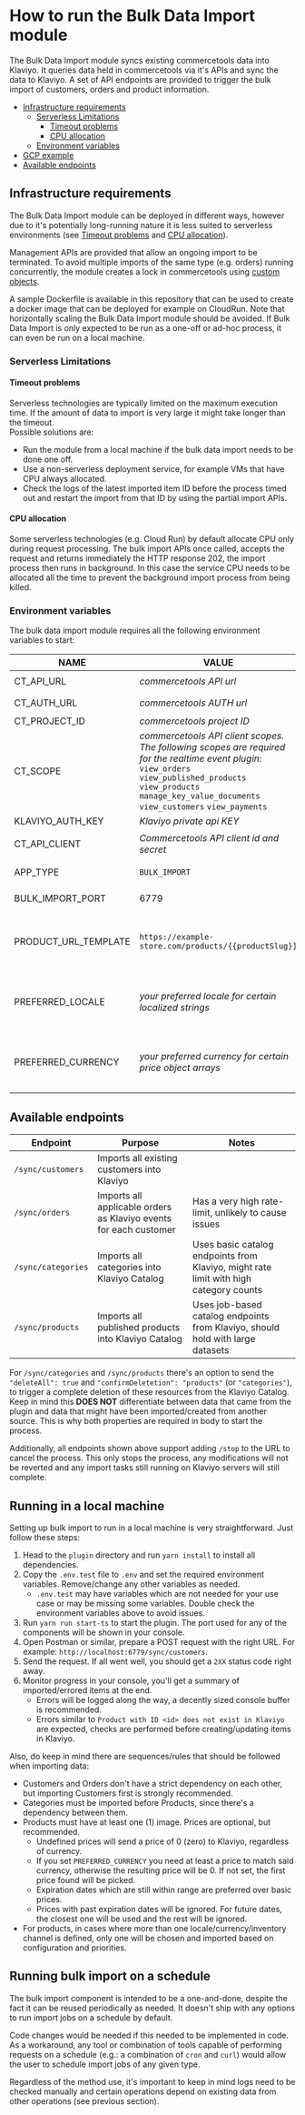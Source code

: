 # How to run the Bulk Data Import module

The Bulk Data Import module syncs existing commercetools data into Klaviyo. It queries data held in commercetools via
it's APIs and sync the data to Klaviyo. A set of API endpoints are provided to trigger the bulk import of customers,
orders and product information.

<!-- START doctoc generated TOC please keep comment here to allow auto update -->
<!-- DON'T EDIT THIS SECTION, INSTEAD RE-RUN doctoc TO UPDATE -->

- [Infrastructure requirements](#infrastructure-requirements)
  - [Serverless Limitations](#serverless-limitations)
    - [Timeout problems](#timeout-problems)
    - [CPU allocation](#cpu-allocation)
  - [Environment variables](#environment-variables)
- [GCP example](#gcp-example)
- [Available endpoints](#available-endpoints)

<!-- END doctoc generated TOC please keep comment here to allow auto update -->

## Infrastructure requirements

The Bulk Data Import module can be deployed in different ways, however due to it's potentially long-running nature it
is less suited to serverless environments (see [Timeout problems](#timeout-problems) and [CPU allocation](#cpu-allocation)).

Management APIs are provided that allow an ongoing import to be terminated. To avoid multiple imports of the same type
(e.g. orders) running concurrently, the module creates a lock in commercetools using [custom objects](https://docs.commercetools.com/api/projects/custom-objects).

A sample Dockerfile is available in this repository that can be used to create a docker image that can be deployed
for example on CloudRun. Note that horizontally scaling the Bulk Data Import module should be avoided. If Bulk Data
Import is only expected to be run as a one-off or ad-hoc process, it can even be run on a local machine.

### Serverless Limitations

#### Timeout problems

Serverless technologies are typically limited on the maximum execution time. If the amount of data to import is very
large it might take longer than the timeout.  
Possible solutions are:

- Run the module from a local machine if the bulk data import needs to be done one off.
- Use a non-serverless deployment service, for example VMs that have CPU always allocated.
- Check the logs of the latest imported item ID before the process timed out and restart the import from that ID by
  using the partial import APIs.

#### CPU allocation

Some serverless technologies (e.g. Cloud Run) by default allocate CPU only during request processing. The bulk import
APIs once called, accepts the request and returns immediately the HTTP response 202, the import process then runs in
background. In this case the service CPU needs to be allocated all the time to prevent the background import process
from being killed.

### Environment variables

The bulk data import module requires all the following environment variables to start:
 
| NAME             | VALUE                                                                                                                                                                                                                            | Required | Example                                                                                                                                                                             |
|------------------|----------------------------------------------------------------------------------------------------------------------------------------------------------------------------------------------------------------------------------|----------|-------------------------------------------------------------------------------------------------------------------------------------------------------------------------------------|
| CT_API_URL       | *commercetools API url*                                                                                                                                                                                                          | Yes      | `https://api.us-central1.gcp.commercetools.com`                                                                                                                                     |
| CT_AUTH_URL      | *commercetools AUTH url*                                                                                                                                                                                                         | Yes      | `https://auth.us-central1.gcp.commercetools.com`                                                                                                                                    |
| CT_PROJECT_ID    | *commercetools project ID*                                                                                                                                                                                                       | Yes      | `my-project-prod`                                                                                                                                                                   |
| CT_SCOPE         | *commercetools API client scopes. The following scopes are required for the realtime event plugin:* <br /> `view_orders` `view_published_products` `view_products` `manage_key_value_documents` `view_customers` `view_payments` | Yes      | `view_orders:project-key view_published_products:project-key view_products:project-key manage_key_value_documents:project-key view_customers:project-key view_payments:project-key` |
| KLAVIYO_AUTH_KEY | *Klaviyo private api KEY*                                                                                                                                                                                                        | Yes      | `pk_1234567890`                                                                                                                                                                     |
| CT_API_CLIENT    | *Commercetools API client id and secret*                                                                                                                                                                                         | Yes      | `{"clientId":"the-ct-client-id","secret":"the-ct-client-secret"}`                                                                                                                   |
| APP_TYPE         | `BULK_IMPORT`                                                                                                                                                                                                                    | No       | Prevents the real-time sync module from being started                                                                                                                               |
| BULK_IMPORT_PORT     | 6779                                                                                                                                                                                                                             | No       | To change the default (`6779`) bulk import API server port                                                                                                                          |                                 |
| PRODUCT_URL_TEMPLATE         | `https://example-store.com/products/{{productSlug}}`                                                                                                                                                                                                                    | No       | Set the template used for product URLs in Klaviyo, references frontend URLs (`productSlug` will be replaced by the product slug set in commercetools)  
| PREFERRED_LOCALE         | *your preferred locale for certain localized strings*                                                                                                                                                                                                                   | No       | Set your (optional) preferred locale to be used when getting string from LocalizedString properties, like product/category names for the Klaviyo catalogue
| PREFERRED_CURRENCY         | *your preferred currency for certain price object arrays*                                                                                                                                                                                                                   | No       | Set your (optional) preferred currency to be used when getting prices from products, for Klaviyo catalogue items and custom_metadata

## Available endpoints

| Endpoint             | Purpose                                            | Notes                                                              |
|----------------------|----------------------------------------------------|--------------------------------------------------------------------|
| `/sync/customers`    | Imports all existing customers into Klaviyo        |                                                                    |
| `/sync/orders`       | Imports all applicable orders as Klaviyo events for each customer   | Has a very high rate-limit, unlikely to cause issues                                                  |
| `/sync/categories`   | Imports all categories into Klaviyo Catalog           | Uses basic catalog endpoints from Klaviyo, might rate limit with high category counts   |
| `/sync/products`     | Imports all published products into Klaviyo Catalog   | Uses job-based catalog endpoints from Klaviyo, should hold with large datasets          |

For `/sync/categories` and `/sync/products` there's an option to send the `"deleteAll": true` and `"confirmDeletetion": "products"` (or `"categories"`), to trigger a complete deletion of these resources from the Klaviyo Catalog. Keep in mind this **DOES NOT** differentiate between data that came from the plugin and data that might have been imported/created from another source. This is why both properties are required in body to start the process.

Additionally, all endpoints shown above support adding `/stop` to the URL to cancel the process. This only stops the process, any modifications will not be reverted and any import tasks still running on Klaviyo servers will still complete.

## Running in a local machine

Setting up bulk import to run in a local machine is very straightforward. Just follow these steps:

1. Head to the `plugin` directory and run `yarn install` to install all dependencies.
2. Copy the `.env.test` file to `.env` and set the required environment variables. Remove/change any other variables as needed.
    - `.env.test` may have variables which are not needed for your use case or may be missing some variables. Double check the environment variables above to avoid issues.
3. Run `yarn run start-ts` to start the plugin. The port used for any of the components will be shown in your console.
4. Open Postman or similar, prepare a POST request with the right URL. For example: `http://localhost:6779/sync/customers`.
5. Send the request. If all went well, you should get a `2XX` status code right away.
6. Monitor progress in your console, you'll get a summary of imported/errored items at the end.
    - Errors will be logged along the way, a decently sized console buffer is recommended.
    - Errors similar to `Product with ID <id> does not exist in Klaviyo` are expected, checks are performed before creating/updating items in Klaviyo.

Also, do keep in mind there are sequences/rules that should be followed when importing data:

- Customers and Orders don't have a strict dependency on each other, but importing Customers first is strongly recommended.
- Categories must be imported before Products, since there's a dependency between them.
- Products must have at least one (1) image. Prices are optional, but recommended.
    - Undefined prices will send a price of 0 (zero) to Klaviyo, regardless of currency.
    - If you set `PREFERRED_CURRENCY` you need at least a price to match said currency, otherwise the resulting price will be 0. If not set, the first price found will be picked.
    - Expiration dates which are still within range are preferred over basic prices.
    - Prices with past expiration dates will be ignored. For future dates, the closest one will be used and the rest will be ignored.
- For products, in cases where more than one locale/currency/inventory channel is defined, only one will be chosen and imported based on configuration and priorities.

## Running bulk import on a schedule

The bulk import component is intended to be a one-and-done, despite the fact it can be reused periodically as needed. It doesn't ship with any options to run import jobs on a schedule by default.

Code changes would be needed if this needed to be implemented in code. As a workaround, any tool or combination of tools capable of performing requests on a schedule (e.g.: a combination of `cron` and `curl`) would allow the user to schedule import jobs of any given type.

Regardless of the method use, it's important to keep in mind logs need to be checked manually and certain operations depend on existing data from other operations (see previous section).